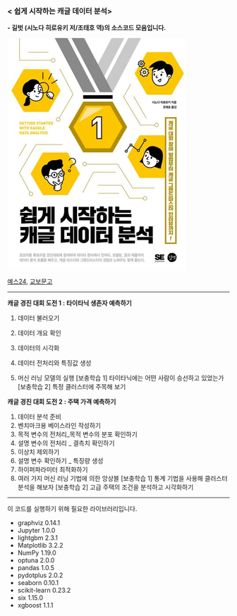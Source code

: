 ### < 쉽게 시작하는 캐글 데이터 분석> 

**- 길벗 (시노다 히로유키 저/조태호 역)의 소스코드 모음입니다.** 



[<img src="./book/book.jpg" alt="Title"  />](http://www.yes24.com/Product/Goods/103526120)

[예스24](http://www.yes24.com/Product/Goods/103526120), [교보문고](https://www.kyobobook.co.kr/product/detailViewKor.laf?ejkGb=KOR&mallGb=KOR&barcode=9791165216726)



-----------------

**캐글 경진 대회 도전 1 : 타이타닉 생존자 예측하기**

1. 데이터 불러오기

2. 데이터 개요 확인

3. 데이터의 시각화

4. 데이터 전처리와 특징값 생성

5. 머신 러닝 모델의 실행
   [보충학습 1] 타이타닉에는 어떤 사람이 승선하고 있었는가
   [보충학습 2] 특정 클러스터에 주목해 보기

   

**캐글 경진 대회 도전 2 : 주택 가격 예측하기**

1. 데이터 분석 준비
2. 벤치마크용 베이스라인 작성하기
3. 목적 변수의 전처리_목적 변수의 분포 확인하기
4. 설명 변수의 전처리 _ 결측치 확인하기
5. 이상치 제외하기
6. 설명 변수 확인하기 _ 특징량 생성
7. 하이퍼파라미터 최적화하기
8. 여러 가지 머신 러닝 기법에 의한 앙상블
[보충학습 1] 통계 기법을 사용해 클러스터 분석을 해보자
[보충학습 2] 고급 주택의 조건을 분석하고 시각화하기



---------------------------------------

이 코드를 실행하기 위해 필요한 라이브러리입니다. 

- graphviz 	0.14.1
- Jupyter 	1.0.0
- lightgbm 	2.3.1
- Matplotlib 	3.2.2
- NumPy 	1.19.0
- optuna 	2.0.0
- pandas 	1.0.5
- pydotplus 	2.0.2
- seaborn 	0.10.1
- scikit-learn 	0.23.2
- six 	1.15.0
- xgboost 	1.1.1
